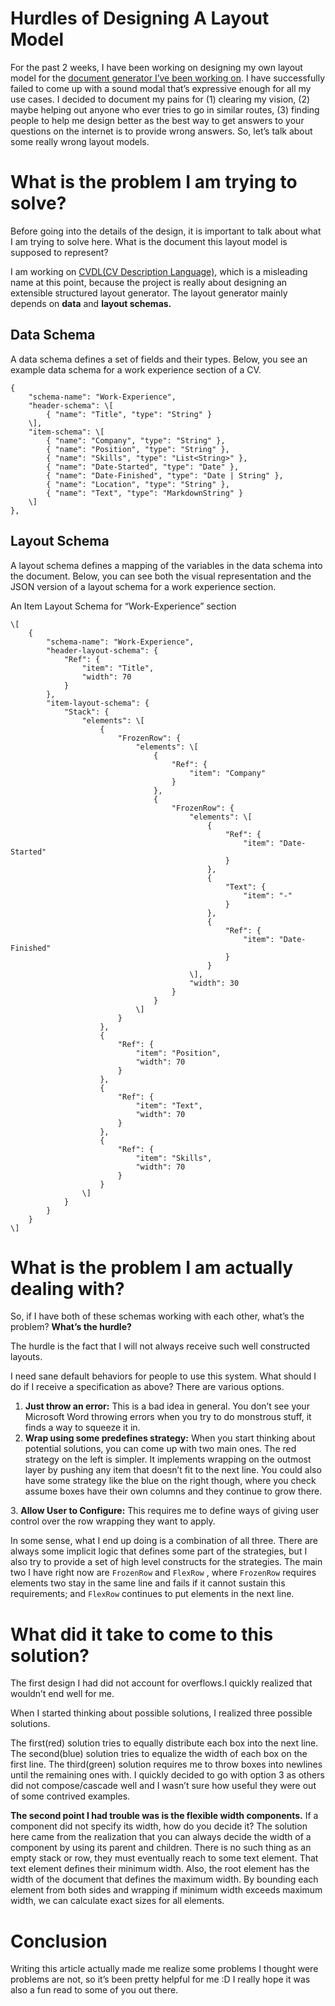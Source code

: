 
Hurdles of Designing A Layout Model
===================================

For the past 2 weeks, I have been working on designing my own layout model for the [document generator I’ve been working on](http://github.com/alpaylan/cvdl). I have successfully failed to come up with a sound modal that’s expressive enough for all my use cases. I decided to document my pains for (1) clearing my vision, (2) maybe helping out anyone who ever tries to go in similar routes, (3) finding people to help me design better as the best way to get answers to your questions on the internet is to provide wrong answers. So, let’s talk about some really wrong layout models.

What is the problem I am trying to solve?
=========================================

Before going into the details of the design, it is important to talk about what I am trying to solve here. What is the document this layout model is supposed to represent?

I am working on [CVDL(CV Description Language),](http://github.com/alpaylan/cvdl) which is a misleading name at this point, because the project is really about designing an extensible structured layout generator. The layout generator mainly depends on **data** and **layout schemas.**

Data Schema
-----------

A data schema defines a set of fields and their types. Below, you see an example data schema for a work experience section of a CV.

```
{  
    "schema-name": "Work-Experience",  
    "header-schema": \[  
        { "name": "Title", "type": "String" }  
    \],  
    "item-schema": \[  
        { "name": "Company", "type": "String" },  
        { "name": "Position", "type": "String" },  
        { "name": "Skills", "type": "List<String>" },  
        { "name": "Date-Started", "type": "Date" },  
        { "name": "Date-Finished", "type": "Date | String" },  
        { "name": "Location", "type": "String" },  
        { "name": "Text", "type": "MarkdownString" }  
    \]  
},
```

Layout Schema
-------------

A layout schema defines a mapping of the variables in the data schema into the document. Below, you can see both the visual representation and the JSON version of a layout schema for a work experience section.

An Item Layout Schema for “Work-Experience” section
```
\[  
    {  
        "schema-name": "Work-Experience",  
        "header-layout-schema": {  
            "Ref": {  
                "item": "Title",  
                "width": 70  
            }  
        },  
        "item-layout-schema": {  
            "Stack": {  
                "elements": \[  
                    {  
                        "FrozenRow": {  
                            "elements": \[  
                                {  
                                    "Ref": {  
                                        "item": "Company"  
                                    }  
                                },  
                                {  
                                    "FrozenRow": {  
                                        "elements": \[  
                                            {  
                                                "Ref": {  
                                                    "item": "Date-Started"  
                                                }  
                                            },  
                                            {  
                                                "Text": {  
                                                    "item": "-"  
                                                }  
                                            },  
                                            {  
                                                "Ref": {  
                                                    "item": "Date-Finished"  
                                                }  
                                            }  
                                        \],  
                                        "width": 30  
                                    }  
                                }  
                            \]  
                        }  
                    },  
                    {  
                        "Ref": {  
                            "item": "Position",  
                            "width": 70  
                        }  
                    },  
                    {  
                        "Ref": {  
                            "item": "Text",  
                            "width": 70  
                        }  
                    },  
                    {  
                        "Ref": {  
                            "item": "Skills",  
                            "width": 70  
                        }  
                    }  
                \]  
            }  
        }  
    }  
\]
```

What is the problem I am actually dealing with?
===============================================

So, if I have both of these schemas working with each other, what’s the problem? **What’s the hurdle?**

The hurdle is the fact that I will not always receive such well constructed layouts.

I need sane default behaviors for people to use this system. What should I do if I receive a specification as above? There are various options.

1.  **Just throw an error:** This is a bad idea in general. You don’t see your Microsoft Word throwing errors when you try to do monstrous stuff, it finds a way to squeeze it in.
2.  **Wrap using some predefines strategy:** When you start thinking about potential solutions, you can come up with two main ones. The red strategy on the left is simpler. It implements wrapping on the outmost layer by pushing any item that doesn’t fit to the next line. You could also have some strategy like the blue on the right though, where you check assume boxes have their own columns and they continue to grow there.

3\. **Allow User to Configure:** This requires me to define ways of giving user control over the row wrapping they want to apply.

In some sense, what I end up doing is a combination of all three. There are always some implicit logic that defines some part of the strategies, but I also try to provide a set of high level constructs for the strategies. The main two I have right now are `FrozenRow` and `FlexRow` , where `FrozenRow` requires elements two stay in the same line and fails if it cannot sustain this requirements; and `FlexRow` continues to put elements in the next line.

What did it take to come to this solution?
==========================================

The first design I had did not account for overflows.I quickly realized that wouldn’t end well for me.

When I started thinking about possible solutions, I realized three possible solutions.

The first(red) solution tries to equally distribute each box into the next line. The second(blue) solution tries to equalize the width of each box on the first line. The third(green) solution requires me to throw boxes into newlines until the remaining ones with. I quickly decided to go with option 3 as others did not compose/cascade well and I wasn’t sure how useful they were out of some contrived examples.

**The second point I had trouble was is the flexible width components.** If a component did not specify its width, how do you decide it? The solution here came from the realization that you can always decide the width of a component by using its parent and children. There is no such thing as an empty stack or row, they must eventually reach to some text element. That text element defines their minimum width. Also, the root element has the width of the document that defines the maximum width. By bounding each element from both sides and wrapping if minimum width exceeds maximum width, we can calculate exact sizes for all elements.

Conclusion
==========

Writing this article actually made me realize some problems I thought were problems are not, so it’s been pretty helpful for me :D I really hope it was also a fun read to some of you out there.
